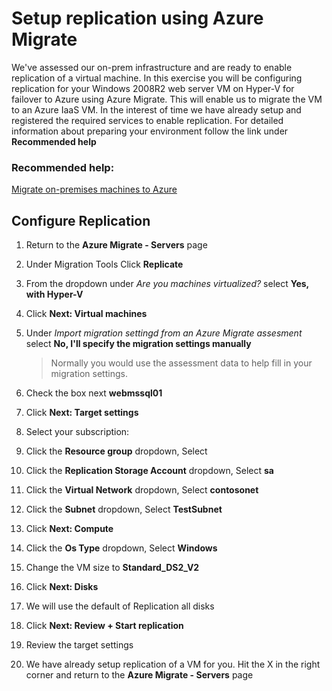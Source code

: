 # Setup replication using Azure Migrate

We've assessed our on-prem infrastructure and are ready to enable replication of a virtual machine.  In this exercise you will be configuring replication for your Windows 2008R2 web server VM on Hyper-V for failover to Azure using Azure Migrate. This will enable us to migrate the VM to an Azure IaaS VM. In the interest of time we have already setup and registered the required services to enable replication. For detailed information about preparing your environment follow the link under **Recommended help**


### Recommended help:

[Migrate on-premises machines to Azure](https://docs.microsoft.com/en-us/azure/migrate/tutorial-migrate-hyper-v)

## Configure Replication
1. Return to the **Azure Migrate - Servers** page

1. Under Migration Tools Click **Replicate**

1. From the dropdown under *Are you machines virtualized?* select **Yes, with Hyper-V**

1. Click **Next: Virtual machines**

1. Under *Import migration settingd from an Azure Migrate assesment* select **No, I'll specify the migration settings manually**

    > Normally you would use the assessment data to help fill in your migration settings.

1. Check the box next **webmssql01**

1. Click **Next: Target settings**

1. Select your subscription: **<inject key="subscriptionName" />**

1. Click the **Resource group** dropdown, Select **<inject key="resourceGroupName" />**

1. Click the **Replication Storage Account** dropdown, Select **<inject key="resourceGroupName" />sa**

1. Click the **Virtual Network** dropdown, Select **contosonet**

1. Click the **Subnet** dropdown, Select **TestSubnet**

1. Click **Next: Compute**

1. Click the **Os Type** dropdown, Select **Windows**

1. Change the VM size to **Standard_DS2_V2**

1. Click **Next: Disks**

1. We will use the default of Replication all disks

1. Click **Next: Review + Start replication**

1. Review the target settings

1. We have already setup replication of a VM for you. Hit the X in the right corner and return to the **Azure Migrate - Servers** page 


